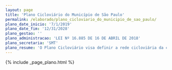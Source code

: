 ```yaml
---
layout: page
title: 'Plano Cicloviário do Município de São Paulo'
permalink: /elaborado/plano_cicloviario_do_municipio_de_sao_paulo/
plano_date_inicio: '7/1/2019'
plano_date_fim: '12/31/2028'
plano_gestao: ''
plano_administracao: 'LEI Nº 16.885 DE 16 DE ABRIL DE 2018'
plano_secretaria: 'SMT'
plano_resume: 'O Plano Cicloviário visa definir a rede cicloviária da cidade e seus elementos de apoio, orientado para a estruturação de um sistema integrado. Visa promover a intermodalidade e a conexão com os principais equipamentos de transportes públicos, garantir a segurança do uso da bicicleta na malha viária da cidade e promover ações que incentivem o uso do modal de modo a expandi-lo e consolidá-lo na estrutura viária.'
---
```

<div>
{% include _page_plano.html %}
</div>
